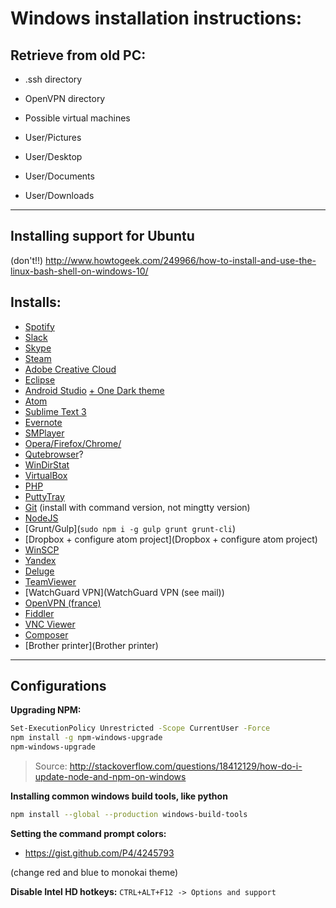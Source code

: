# Windows installation instructions:

## Retrieve from old PC:

- .ssh directory
- OpenVPN directory
- Possible virtual machines

- User/Pictures
- User/Desktop
- User/Documents
- User/Downloads

---

## Installing support for Ubuntu
(don't!!)
http://www.howtogeek.com/249966/how-to-install-and-use-the-linux-bash-shell-on-windows-10/

## Installs:

- [Spotify](https://www.spotify.com/nl/download/windows/)
- [Slack](https://slack.com/downloads)
- [Skype](https://www.skype.com/nl/download-skype/skype-for-windows/downloading/)
- [Steam](http://store.steampowered.com/)
- [Adobe Creative Cloud](http://www.adobe.com/nl/creativecloud.html)
- [Eclipse](https://eclipse.org/downloads/)
- [Android Studio](https://developer.android.com/studio/index.html) [+ One Dark theme](https://github.com/yurtaev/idea-one-dark-theme)
- [Atom](https://atom.io/)
- [Sublime Text 3](https://www.sublimetext.com/3)
- [Evernote](https://evernote.com/intl/nl/download/)
- [SMPlayer](http://smplayer.sourceforge.net/en/downloads)
- [Opera/Firefox/Chrome/](Opera/Firefox/Chrome/)
- [Qutebrowser](https://github.com/The-Compiler/qutebrowser/releases)?
- [WinDirStat](http://windirstat.info/)
- [VirtualBox](https://www.virtualbox.org/)
- [PHP](https://www.php.net/)
- [PuttyTray](https://puttytray.goeswhere.com/)
- [Git](https://git-scm.com/downloads) (install with command version, not mingtty version)
- [NodeJS](https://nodejs.org/en/download/)
- [Grunt/Gulp](`sudo npm i -g gulp grunt grunt-cli`)
- [Dropbox + configure atom project](Dropbox + configure atom project)
- [WinSCP](https://winscp.net/eng/download.php)
- [Yandex](https://browser.yandex.com/desktop/)
- [Deluge](http://deluge-torrent.org/)
- [TeamViewer](https://www.teamviewer.com/en/download/windows/)
- [WatchGuard VPN](WatchGuard VPN \(see mail\))
- [OpenVPN (france)](https://openvpn.net/)
- [Fiddler](https://www.telerik.com/download/fiddler)
- [VNC Viewer](https://www.realvnc.com/download/viewer/)
- [Composer](Composer)
- [Brother printer](Brother printer)

---

## Configurations

**Upgrading NPM:**

``` bash
Set-ExecutionPolicy Unrestricted -Scope CurrentUser -Force
npm install -g npm-windows-upgrade
npm-windows-upgrade
```
 > Source: http://stackoverflow.com/questions/18412129/how-do-i-update-node-and-npm-on-windows

**Installing common windows build tools, like python**

``` bash
npm install --global --production windows-build-tools
```


**Setting the command prompt colors:**
 - https://gist.github.com/P4/4245793

(change red and blue to monokai theme)

**Disable Intel HD hotkeys:**
```CTRL+ALT+F12 -> Options and support```
